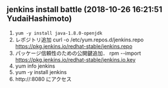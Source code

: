 ## jenkins install battle (2018-10-26 16:21:51 YudaiHashimoto)
  1. `yum -y install java-1.8.0-openjdk`
  2. レポジトリ追加
    curl -o /etc/yum.repos.d/jenkins.repo https://pkg.jenkins.io/redhat-stable/jenkins.repo
  3. パッケージ信頼性のための公開鍵追加．
    rpm --import https://pkg.jenkins.io/redhat-stable/jenkins.io.key
  4. yum info jenkins
  5. yum -y install jenkins
  6. http://<server-ip>:8080 にアクセス
    